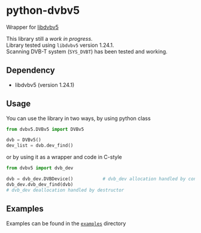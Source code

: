 # python-dvbv5

Wrapper for [libdvbv5](https://www.linuxtv.org/docs/libdvbv5/)

This library still a _work in progress_.  
Library tested using `libdvbv5` version 1.24.1.  
Scanning DVB-T system (`SYS_DVBT`) has been tested and working.

## Dependency
- libdvbv5 (version 1.24.1)

## Usage
You can use the library in two ways, by using python class
```python
from dvbv5.DVBv5 import DVBv5

dvb = DVBv5()
dev_list = dvb.dev_find()
```

or by using it as a wrapper and code in C-style
```python
from dvbv5 import dvb_dev

dvb = dvb_dev.DVBDevice()           # dvb_dev allocation handled by constructor
dvb_dev.dvb_dev_find(dvb)
# dvb_dev deallocation handled by destructor
```

## Examples
Examples can be found in the [`examples`](examples) directory

